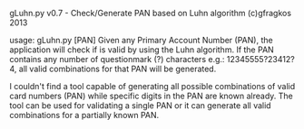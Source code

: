 gLuhn.py v0.7 - Check/Generate PAN based on Luhn algorithm (c)gfragkos 2013  

usage: gLuhn.py [PAN]
Given any Primary Account Number (PAN), the application will check if is valid by using the Luhn algorithm.
If the PAN contains any number of questionmark (?) characters e.g.: 12345555?23412?4, all valid combinations for that PAN will be generated.
                
I couldn't find a tool capable of generating all possible combinations of
valid card numbers (PAN) while specific digits in the PAN are known already.
The tool can be used for validating a single PAN or it can generate all valid 
combinations for a partially known PAN. 





